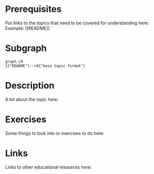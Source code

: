 # Prerequisites
Put links to the topics that need to be covered for understanding here:
Example:
[[README]]

# Subgraph

```mermaid
graph LR
1["README"]-->0{"base topic format"}
```



# Description
A bit about the topic here:

# Exercises
Some things to look into or exercises to do here:

# Links
Links to other educational resources here:
